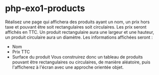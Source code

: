 # php-exo1-products

Réalisez une page qui affichera des produits ayant un nom, un prix hors taxe et pouvant être soit rectangulaires soit circulaires.
Les prix seront affichés en TTC.
Un produit rectangulaire aura une largeur et une hauteur, un produit circulaire aura un diamètre.
Les informations affichées seront :
- Nom
- Prix TTC
- Surface du produit
Vous construirez donc un tableau de produits pouvant être rectangulaires ou circulaires, de manière aléatoire, puis l'afficherez à l'écran avec une approche orientée objet.
